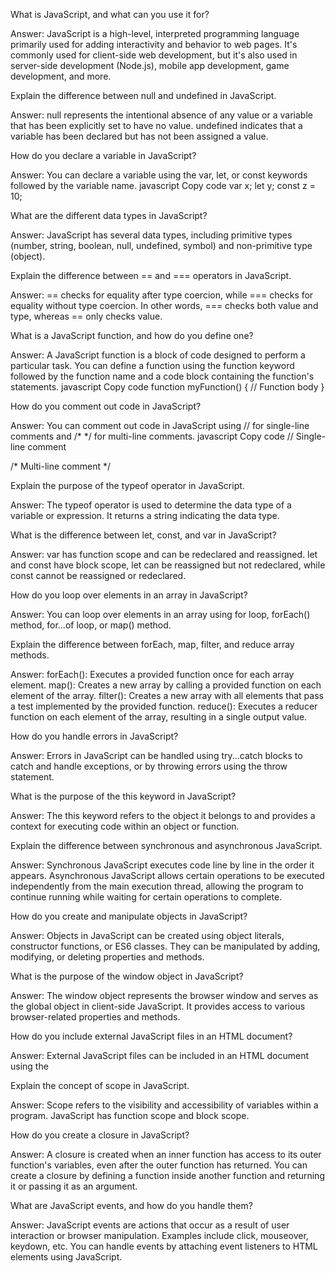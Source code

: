 What is JavaScript, and what can you use it for?

Answer: JavaScript is a high-level, interpreted programming language primarily used for adding interactivity and behavior to web pages. It's commonly used for client-side web development, but it's also used in server-side development (Node.js), mobile app development, game development, and more.

Explain the difference between null and undefined in JavaScript.

Answer: null represents the intentional absence of any value or a variable that has been explicitly set to have no value. undefined indicates that a variable has been declared but has not been assigned a value.

How do you declare a variable in JavaScript?

Answer: You can declare a variable using the var, let, or const keywords followed by the variable name.
javascript
Copy code
var x;
let y;
const z = 10;

What are the different data types in JavaScript?

Answer: JavaScript has several data types, including primitive types (number, string, boolean, null, undefined, symbol) and non-primitive type (object).

Explain the difference between == and === operators in JavaScript.

Answer: == checks for equality after type coercion, while === checks for equality without type coercion. In other words, === checks both value and type, whereas == only checks value.

What is a JavaScript function, and how do you define one?

Answer: A JavaScript function is a block of code designed to perform a particular task. You can define a function using the function keyword followed by the function name and a code block containing the function's statements.
javascript
Copy code
function myFunction() {
    // Function body
}

How do you comment out code in JavaScript?

Answer: You can comment out code in JavaScript using // for single-line comments and /* */ for multi-line comments.
javascript
Copy code
// Single-line comment

/*
   Multi-line
   comment
*/

Explain the purpose of the typeof operator in JavaScript.

Answer: The typeof operator is used to determine the data type of a variable or expression. It returns a string indicating the data type.

What is the difference between let, const, and var in JavaScript?

Answer: var has function scope and can be redeclared and reassigned. let and const have block scope, let can be reassigned but not redeclared, while const cannot be reassigned or redeclared.

How do you loop over elements in an array in JavaScript?


Answer: You can loop over elements in an array using for loop, forEach() method, for...of loop, or map() method.

Explain the difference between forEach, map, filter, and reduce array methods.

Answer:
forEach(): Executes a provided function once for each array element.
map(): Creates a new array by calling a provided function on each element of the array.
filter(): Creates a new array with all elements that pass a test implemented by the provided function.
reduce(): Executes a reducer function on each element of the array, resulting in a single output value.

How do you handle errors in JavaScript?

Answer: Errors in JavaScript can be handled using try...catch blocks to catch and handle exceptions, or by throwing errors using the throw statement.

What is the purpose of the this keyword in JavaScript?

Answer: The this keyword refers to the object it belongs to and provides a context for executing code within an object or function.

Explain the difference between synchronous and asynchronous JavaScript.

Answer: Synchronous JavaScript executes code line by line in the order it appears. Asynchronous JavaScript allows certain operations to be executed independently from the main execution thread, allowing the program to continue running while waiting for certain operations to complete.

How do you create and manipulate objects in JavaScript?

Answer: Objects in JavaScript can be created using object literals, constructor functions, or ES6 classes. They can be manipulated by adding, modifying, or deleting properties and methods.

What is the purpose of the window object in JavaScript?

Answer: The window object represents the browser window and serves as the global object in client-side JavaScript. It provides access to various browser-related properties and methods.

How do you include external JavaScript files in an HTML document?

Answer: External JavaScript files can be included in an HTML document using the <script> tag with the src attribute pointing to the external JavaScript file.
html
Copy code
<script src="script.js"></script>

Explain the concept of scope in JavaScript.

Answer: Scope refers to the visibility and accessibility of variables within a program. JavaScript has function scope and block scope.

How do you create a closure in JavaScript?

Answer: A closure is created when an inner function has access to its outer function's variables, even after the outer function has returned. You can create a closure by defining a function inside another function and returning it or passing it as an argument.

What are JavaScript events, and how do you handle them?

Answer: JavaScript events are actions that occur as a result of user interaction or browser manipulation. Examples include click, mouseover, keydown, etc. You can handle events by attaching event listeners to HTML elements using JavaScript.